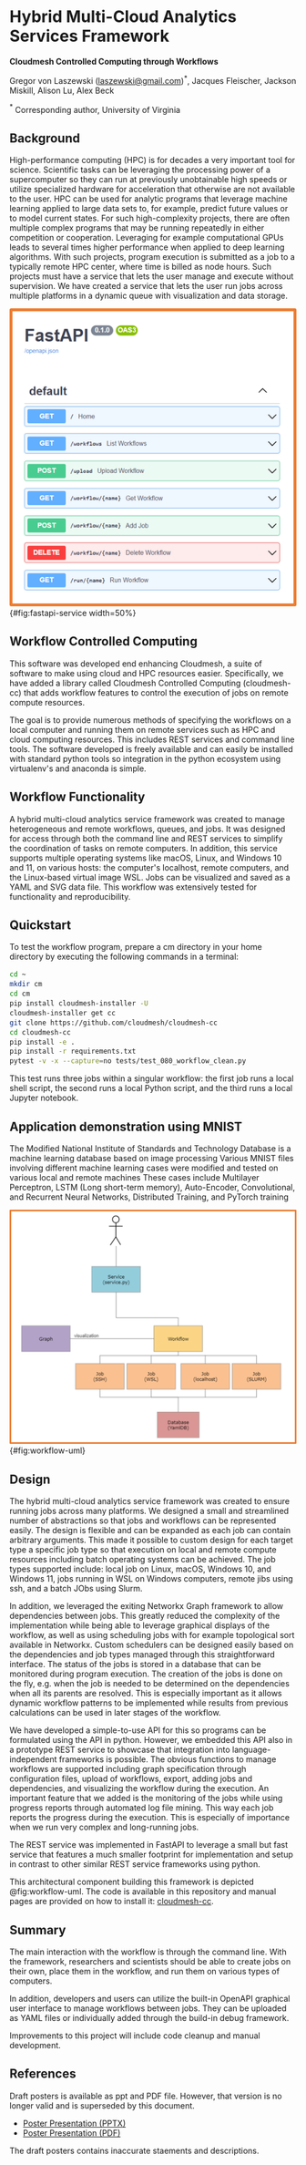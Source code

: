 # Hybrid Multi-Cloud Analytics Services Framework

**Cloudmesh Controlled Computing through Workflows**

Gregor von Laszewski (laszewski@gmail.com)$^*$,
Jacques Fleischer,
Jackson Miskill,
Alison Lu,
Alex Beck

$^*$ Corresponding author, University of Virginia

## Background

High-performance computing (HPC) is for decades a very important
tool for science. Scientific tasks can be leveraging the processing power of a supercomputer so they can 
run at previously unobtainable high speeds or utilize specialized hardware for acceleration that otherwise are not available to the user. HPC can be used for
analytic programs that leverage machine learning applied to large data sets to,
for example, predict future values or to model current states. For such
high-complexity projects, there are often multiple complex programs
that may be running repeatedly in either competition or cooperation. Leveraging for example computational GPUs
leads to several times higher performance when applied to deep
learning algorithms. With such projects, program execution is
submitted as a job to a typically remote HPC center, where time is billed as node hours. Such projects must have a service that lets the user
manage and execute without supervision. We have created a service that
lets the user run jobs across multiple platforms in a dynamic queue
with visualization and data storage.

![OpenAPI Description of the REST Interface to the Workflow](images/fastapi-service.png){#fig:fastapi-service width=50%}


## Workflow Controlled Computing

This software was developed end enhancing Cloudmesh, a suite of software to make using cloud and HPC resources easier. Specifically, we have added 
a library called Cloudmesh Controlled Computing (cloudmesh-cc) that adds workflow features to control the execution of jobs on remote compute resources.

The goal is to provide numerous methods of specifying the workflows on a local computer and running them on remote services such as HPC and cloud computing resources. This includes REST services and command line tools. The software developed is freely available and can easily be installed with standard python tools so integration in the python ecosystem using virtualenv's and anaconda is simple.


## Workflow Functionality

A hybrid multi-cloud analytics service framework was created to manage
heterogeneous and remote workflows, queues, and jobs. It was designed
for access through both the command line and REST services
to simplify the coordination of tasks on remote computers. In
addition, this service supports multiple operating systems like macOS,
Linux, and Windows 10 and 11, on various hosts: the computer's
localhost, remote computers, and the Linux-based virtual image WSL.
Jobs can be visualized and saved as a YAML and SVG data file. This
workflow was extensively tested for functionality and reproducibility.

## Quickstart

To test the workflow program, prepare a cm directory in your home
directory by executing the following commands in a terminal:

```bash
cd ~
mkdir cm
cd cm
pip install cloudmesh-installer -U
cloudmesh-installer get cc
git clone https://github.com/cloudmesh/cloudmesh-cc
cd cloudmesh-cc
pip install -e .
pip install -r requirements.txt
pytest -v -x --capture=no tests/test_080_workflow_clean.py
```

This test runs three jobs within a singular workflow: the first job runs a
local shell script, the second runs a local Python script, and the third
runs a local Jupyter notebook.

## Application demonstration using MNIST

The Modified National Institute of Standards and Technology Database
is a machine learning database based on image processing Various MNIST
files involving different machine learning cases were modified and
tested on various local and remote machines These cases include
Multilayer Perceptron, LSTM (Long short-term
memory), Auto-Encoder, Convolutional, and Recurrent Neural
Networks, Distributed Training, and PyTorch training

![Design for the workflow.](images/workflow-uml.png){#fig:workflow-uml}

## Design

The hybrid multi-cloud analytics service framework was
created to ensure running jobs across
many platforms. We designed a small and streamlined number of abstractions so that jobs and workflows can be represented easily. The design is flexible and can be expanded as each job can contain arbitrary arguments. This made it possible to custom design for each target type a specific job type so that execution on local and remote compute resources including batch operating systems can be achieved. The job types supported include:
local job on Linux, macOS, Windows 10, and Windows 11, jobs running in WSL on Windows computers, remote jibs using ssh, and a batch JObs using Slurm.



In addition, we leveraged the exiting Networkx Graph framework to allow dependencies between jobs. This greatly reduced the complexity of the implementation while being able to leverage graphical displays of the workflow, as well as using scheduling jobs with for example topological sort available in Networkx. Custom schedulers can be designed easily based on the dependencies and job types managed through this straightforward interface. The status of the jobs is stored in a database that can be monitored during program execution. The creation of the jobs is done on the fly, e.g. when the job is needed to be determined on the dependencies when all its parents are resolved. This is especially important as it allows dynamic workflow patterns to be implemented while results from previous calculations can be used in later stages of the workflow. 

We have developed a simple-to-use API for this so programs can be formulated using the API in python. However, we embedded this API also in a prototype REST service to showcase that integration into language-independent frameworks is possible. The obvious functions to manage workflows are supported including graph specification through configuration files, upload of workflows, export, adding jobs and dependencies, and visualizing the workflow during the execution. An important feature that we added is the monitoring of the jobs while using progress reports through automated log file mining. This way each job reports the progress during the execution. This is especially of importance when we run very complex and long-running jobs.


The REST service was implemented in FastAPI to leverage a small but fast service that features a much smaller footprint for implementation and setup in contrast to other similar REST service frameworks using python.

This architectural component building this framework is depicted  @fig:workflow-uml.
The code is available in this repository and manual pages are provided on how to install it:
[cloudmesh-cc](https://github.com/cloudmesh/cloudmesh-cc).

## Summary

The main interaction with the workflow is through the command line.
With the framework, researchers and scientists should be able to
create jobs on their own, place them in the workflow, and run them on
various types of computers.

In addition, developers and users can utilize the built-in OpenAPI 
graphical user interface to manage
workflows between jobs. They can be uploaded as YAML files or individually 
added through the build-in debug framework.

Improvements to this project will include code cleanup and manual development.

## References

Draft posters is available as ppt and PDF file. However, that version is no longer valid and is superseded by this document. 

* [Poster Presentation (PPTX)](https://github.com/cloudmesh/cloudmesh-cc/raw/main/documents/analytics-service.pptx)
* [Poster Presentation (PDF)](https://github.com/cloudmesh/cloudmesh-cc/raw/main/documents/analytics-service.pdf)

The draft posters contains inaccurate staements and descriptions.



